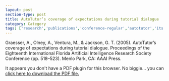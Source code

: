 ```yaml
---
layout: post
section-type: post
title: AutoTutor’s coverage of expectations during tutorial dialogue
category: Category
tags: ['research','publications','conference-regular','autotutor','its','education-research','semantics','nlp','discourse']
---
```

Graesser, A., Olney, A., Ventura, M., & Jackson, G. T. (2005). AutoTutor’s coverage of expectations during tutorial dialogue. Proceedings of the Eighteenth International Florida Artificial Intelligence Research Society Conference (pp. 518–523). Menlo Park, CA: AAAI Press. 

<object data="https://umdrive.memphis.edu/aolney/public/publications/AutoTutor%20%27s%20coverage%20of%20expectations%20during%20tutorial%20dialogue.pdf" type="application/pdf" width="100%" height="600px">
 
  <p>It appears you don't have a PDF plugin for this browser.
  No biggie... you can <a href="https://umdrive.memphis.edu/aolney/public/publications/AutoTutor%20%27s%20coverage%20of%20expectations%20during%20tutorial%20dialogue.pdf">click here to
  download the PDF file.</a></p>
  
</object>
